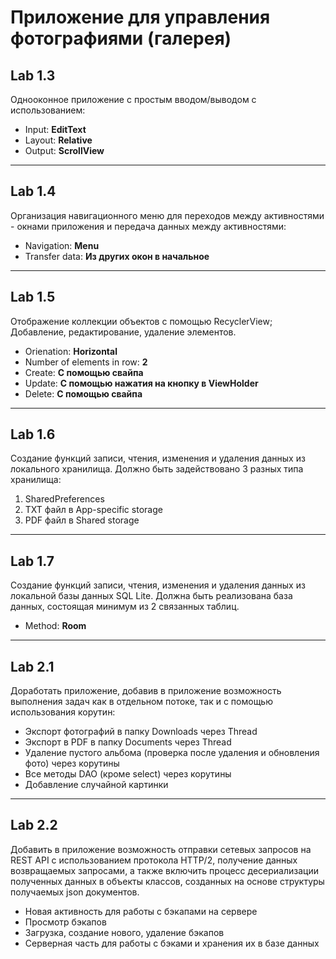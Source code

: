# Приложение для управления фотографиями (галерея)

## Lab 1.3
Однооконное приложение с простым вводом/выводом с использованием:
- Input: **EditText**
- Layout: **Relative**
- Output: **ScrollView**
---
## Lab 1.4
Организация навигационного меню для переходов между активностями - окнами приложения и передача данных между активностями:
- Navigation: **Menu**
- Transfer data: **Из других окон в начальное**
---
## Lab 1.5
Отображение коллекции объектов с помощью RecyclerView; Добавление, редактирование, удаление элементов.
- Orienation: **Horizontal**
- Number of elements in row: **2**
- Create: **С помощью свайпа**
- Update: **С помощью нажатия на кнопку в ViewHolder**
- Delete: **С помощью свайпа**
---
## Lab 1.6
Создание функций записи, чтения, изменения и удаления данных из локального хранилища. Должно быть задействовано 3 разных типа хранилища:
1. SharedPreferences
2. TXT файл в App-specific storage
3. PDF файл в Shared storage
---
## Lab 1.7
Создание функций записи, чтения, изменения и удаления данных из локальной базы данных SQL Lite. Должна быть реализована база данных, состоящая минимум из 2 связанных таблиц.
- Method: **Room**
---
## Lab 2.1
Доработать приложение, добавив в приложение возможность выполнения задач как в отдельном потоке, так и с помощью использования корутин:
- Экспорт фотографий в папку Downloads через Thread
- Экспорт в PDF в папку Documents через Thread
- Удаление пустого альбома (проверка после удаления и обновления фото) через корутины
- Все методы DAO (кроме select) через корутины
- Добавление случайной картинки
---
## Lab 2.2
Добавить в приложение возможность отправки сетевых запросов на REST API с использованием протокола HTTP/2, 
получение данных возвращаемых запросами, а также включить процесс десериализации полученных данных в объекты классов, 
созданных на основе структуры получаемых json документов. 
- Новая активность для работы с бэкапами на сервере
- Просмотр бэкапов
- Загрузка, создание нового, удаление бэкапов
- Серверная часть для работы с бэками и хранения их в базе данных